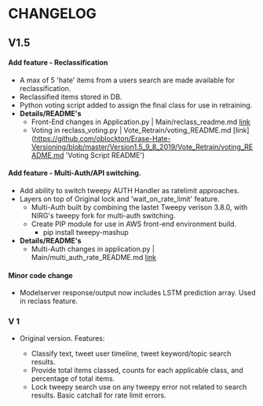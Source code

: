 
# CHANGELOG

## V1.5
#### Add feature - Reclassification
  * A max of 5 'hate' items from a users search are made available for reclassification.
  * Reclassified items stored in DB.
  * Python voting script added to assign the final class for use in retraining.
  * **Details/README's**
    * Front-End changes in Application.py | Main/reclass_readme.md [link](https://github.com/oblockton/Erase-Hate-Versioning/blob/master/Version1.5_9_8_2019/Main/reclass_readme.md 'Reclass Submit README')
    * Voting in reclass_voting.py | Vote_Retrain/voting_README.md [link] (https://github.com/oblockton/Erase-Hate-Versioning/blob/master/Version1.5_9_8_2019/Vote_Retrain/voting_README.md 'Voting Script README')

#### Add feature - Multi-Auth/API switching.
  * Add ability to switch tweepy AUTH Handler as ratelimit approaches.
  * Layers on top of Original lock and 'wait_on_rate_limit' feature.
    * Multi-Auth built by combining the lastet Tweepy verison 3.8.0, with NIRG's tweepy fork for multi-auth switching.
    * Create PIP module for use in AWS front-end environment build.
      * pip install tweepy-mashup
  * **Details/README's**
    * Multi-Auth changes in application.py | Main/multi_auth_rate_README.md [link](https://github.com/oblockton/Erase-Hate-Versioning/blob/master/Version1.5_9_8_2019/Main/multi_auth_rate_README.md 'Auth & Rate Limit README')

#### Minor code change
  * Modelserver response/output now includes LSTM prediction array. Used in reclass feature.


### V 1

* Original version. Features:

  * Classify text, tweet user timeline, tweet keyword/topic search results.
  * Provide total items classed, counts for each applicable class, and percentage of total items.
  * Lock tweepy search use on any tweepy error not related to search results. Basic catchall for rate limit errors.

